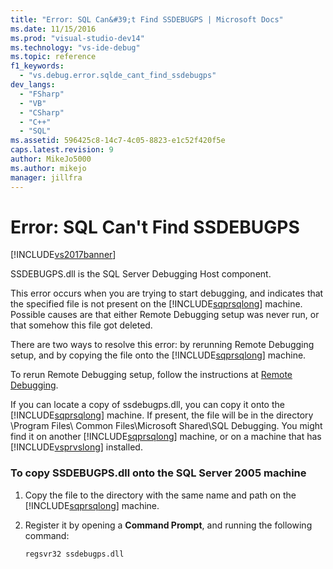 ```yaml
---
title: "Error: SQL Can&#39;t Find SSDEBUGPS | Microsoft Docs"
ms.date: 11/15/2016
ms.prod: "visual-studio-dev14"
ms.technology: "vs-ide-debug"
ms.topic: reference
f1_keywords: 
  - "vs.debug.error.sqlde_cant_find_ssdebugps"
dev_langs: 
  - "FSharp"
  - "VB"
  - "CSharp"
  - "C++"
  - "SQL"
ms.assetid: 596425c8-14c7-4c05-8823-e1c52f420f5e
caps.latest.revision: 9
author: MikeJo5000
ms.author: mikejo
manager: jillfra
---
```

# Error: SQL Can&#39;t Find SSDEBUGPS
[!INCLUDE[vs2017banner](../includes/vs2017banner.md)]

SSDEBUGPS.dll is the SQL Server Debugging Host component.  
  
 This error occurs when you are trying to start debugging, and indicates that the specified file is not present on the [!INCLUDE[sqprsqlong](../includes/sqprsqlong-md.md)] machine. Possible causes are that either Remote Debugging setup was never run, or that somehow this file got deleted.  
  
 There are two ways to resolve this error: by rerunning Remote Debugging setup, and by copying the file onto the [!INCLUDE[sqprsqlong](../includes/sqprsqlong-md.md)] machine.  
  
 To rerun Remote Debugging setup, follow the instructions at [Remote Debugging](../debugger/remote-debugging.md).  
  
 If you can locate a copy of ssdebugps.dll, you can copy it onto the [!INCLUDE[sqprsqlong](../includes/sqprsqlong-md.md)] machine. If present, the file will be in the directory \Program Files\ Common Files\Microsoft Shared\SQL Debugging. You might find it on another [!INCLUDE[sqprsqlong](../includes/sqprsqlong-md.md)] machine, or on a machine that has [!INCLUDE[vsprvslong](../includes/vsprvslong-md.md)] installed.  
  
### To copy SSDEBUGPS.dll onto the SQL Server 2005 machine  
  
1.  Copy the file to the directory with the same name and path on the [!INCLUDE[sqprsqlong](../includes/sqprsqlong-md.md)] machine.  
  
2.  Register it by opening a **Command Prompt**, and running the following command:  
  
    ```  
    regsvr32 ssdebugps.dll  
    ```
